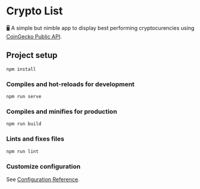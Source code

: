 # Crypto List
🖥 A simple but nimble app to display best performing cryptocurencies using [CoinGecko Public API](https://www.coingecko.com/api/documentations/v3#/coins/get_coins_markets).

## Project setup
```
npm install
```

### Compiles and hot-reloads for development
```
npm run serve
```

### Compiles and minifies for production
```
npm run build
```

### Lints and fixes files
```
npm run lint
```

### Customize configuration
See [Configuration Reference](https://cli.vuejs.org/config/).
